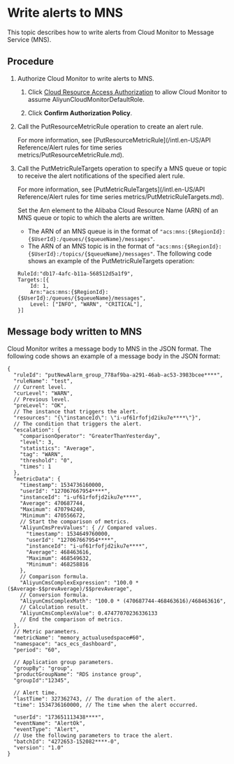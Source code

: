 # Write alerts to MNS

This topic describes how to write alerts from Cloud Monitor to Message Service \(MNS\).

## Procedure

1.  Authorize Cloud Monitor to write alerts to MNS.

    1.  Click [Cloud Resource Access Authorization](https://ram.console.aliyun.com/#/role/authorize?request=%7B%22Requests%22:%20%7B%22request1%22:%20%7B%22RoleName%22:%20%22AliyunCloudMonitorDefaultRole%22,%20%22TemplateId%22:%20%22DefaultRole%22%7D%7D,%20%22ReturnUrl%22:%20%22http:%2F%2Fcms.console.aliyun.com%2F%23%2Feventsubscription%2Ffault%22,%20%22Service%22:%20%22CloudMonitor%22%7D) to allow Cloud Monitor to assume AliyunCloudMonitorDefaultRole.

    2.  Click **Confirm Authorization Policy**.

2.  Call the PutResourceMetricRule operation to create an alert rule.

    For more information, see [PutResourceMetricRule](/intl.en-US/API Reference/Alert rules for time series metrics/PutResourceMetricRule.md).

3.  Call the PutMetricRuleTargets operation to specify a MNS queue or topic to receive the alert notifications of the specified alert rule.

    For more information, see [PutMetricRuleTargets](/intl.en-US/API Reference/Alert rules for time series metrics/PutMetricRuleTargets.md).

    Set the Arn element to the Alibaba Cloud Resource Name \(ARN\) of an MNS queue or topic to which the alerts are written.

    -   The ARN of an MNS queue is in the format of `"acs:mns:{$RegionId}:{$UserId}:/queues/{$queueName}/messages"`.
    -   The ARN of an MNS topic is in the format of `"acs:mns:{$RegionId}:{$UserId}:/topics/{$queueName}/messages"`.
    The following code shows an example of the PutMetricRuleTargets operation:

    ```
    RuleId:"db17-4afc-b11a-568512d5a1f9",
    Targets:[{
        Id: 1,
        Arn:"acs:mns:{$RegionId}:{$UserId}:/queues/{$queueName}/messages",
        Level: ["INFO", "WARN", "CRITICAL"],
    }]
    ```


## Message body written to MNS

Cloud Monitor writes a message body to MNS in the JSON format. The following code shows an example of a message body in the JSON format:

```
{
  "ruleId": "putNewAlarm_group_778af9ba-a291-46ab-ac53-3983bcee****",
  "ruleName": "test",
  // Current level.
  "curLevel": "WARN",
  // Previous level.
  "preLevel": "OK",
  // The instance that triggers the alert.
  "resources": "{\"instanceId\": \"i-uf61rfofjd2iku7e****\"}",
  // The condition that triggers the alert.
  "escalation": {
    "comparisonOperator": "GreaterThanYesterday",
    "level": 3,
    "statistics": "Average",
    "tag": "WARN",
    "threshold": "0",
    "times": 1
  },
  "metricData": {
    "timestamp": 1534736160000,
    "userId": "127067667954****",
    "instanceId": "i-uf61rfofjd2iku7e****",
    "Average": 470687744,
    "Maximum": 470794240,
    "Minimum": 470556672,
    // Start the comparison of metrics.
    "AliyunCmsPrevValues": { // Compared values.
      "timestamp": 1534649760000,
      "userId": "127067667954****",
      "instanceId": "i-uf61rfofjd2iku7e****",
      "Average": 468463616,
      "Maximum": 468549632,
      "Minimum": 468258816
    },
    // Comparison formula.
    "AliyunCmsComplexExpression": "100.0 * ($Average-$$prevAverage)/$$prevAverage",
    // Conversion formula.
    "AliyunCmsComplexMath": "100.0 * (470687744-468463616)/468463616",
    // Calculation result.
    "AliyunCmsComplexValue": 0.47477070236336133
    // End the comparison of metrics.
  },
  // Metric parameters.
  "metricName": "memory_actualusedspace#60",
  "namespace": "acs_ecs_dashboard",
  "period": "60",

  // Application group parameters.
  "groupBy": "group",
  "productGroupName": "RDS instance group",
  "groupId":"12345",

  // Alert time.
  "lastTime": 327362743, // The duration of the alert.
  "time": 1534736160000, // The time when the alert occurred.

  "userId": "173651113438****",
  "eventName": "AlertOk",
  "eventType": "Alert",
  // Use the following parameters to trace the alert.
  "batchId": "4272653-152082****-0",
  "version": "1.0"
}
```

